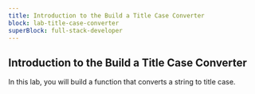 ```yaml
---
title: Introduction to the Build a Title Case Converter
block: lab-title-case-converter
superBlock: full-stack-developer
---
```


## Introduction to the Build a Title Case Converter

In this lab, you will build a function that converts a string to title case.
